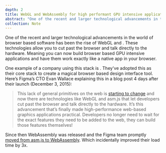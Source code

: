 ```yaml
---
depth: 2
title: WebGL and WebAssembly for high performant GPU intensive applications
abstract: "One of the recent and larger technological advancements in the world of browser based software has been the rise of WebGl and WebAssembly. These technologies allow you to cut past the browser and talk directly to the hardware. Meaning you can now build browser based GPU intensive applications and have them work exactly like a native app in your browser."
collection: Note
---
```

One of the recent and larger technological advancements in the world of browser based software has been the rise of <inter-link href="webgl">WebGL</inter-link> and <inter-link href="webassembly"></inter-link>. These technologies allow you to cut past the browser and talk directly to the hardware. Meaning you can now build browser based GPU intensive applications and have them work exactly like a native app in your browser.

One example of a company using this stack is <inter-link href="figma"></inter-link>. They've adopted this as their core stack to create a magical browser based design interface tool. Here’s Figma’s CTO Evan Wallace explaining this in a blog post 4 days after their launch (December 3, 2015):

> This lack of general primitives on the web is [starting to change](https://extensiblewebmanifesto.org/) and now there are technologies like WebGL and asm.js that let developers cut past the browser and talk directly to the hardware. It’s this advancement that’s finally made high-performance web-based graphics applications practical. Developers no longer need to wait for the exact features they need to be added to the web, they can build those features themselves!

Since then WebAssembly was released and the Figma team promptly [moved from asm.js to WebAssembly](https://www.figma.com/blog/webassembly-cut-figmas-load-time-by-3x/). Which incidentally improved their load time by 3x.